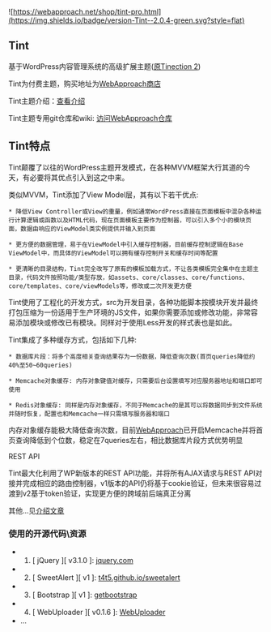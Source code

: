![https://webapproach.net/shop/tint-pro.html](https://img.shields.io/badge/version-Tint--2.0.4-green.svg?style=flat)

## Tint

基于WordPress内容管理系统的高级扩展主题([原Tinection 2](https://webapproach.net/shop/tint-pro.html))

Tint为付费主题，购买地址为[WebApproach商店](https://webapproach.net/shop/tint-pro.html)

Tint主题介绍：[查看介绍](https://webapproach.net/tint.html)

Tint主题专用git仓库和wiki: [访问WebApproach仓库](https://git.webapproach.net/WebApproach/Tint-Pro)


## Tint特点

Tint颠覆了以往的WordPress主题开发模式，在各种MVVM框架大行其道的今天，有必要将其优点引入到这之中来。

类似MVVM，Tint添加了View Model层，其有以下若干优点:

    * 降低View Controller或View的重量，例如通常WordPress直接在页面模板中混杂各种运行计算逻辑或函数以及HTML代码，现在页面模板主要作为控制器，可以引入多个小的模块页面，数据由响应的ViewModel类实例提供并输入到页面
    
    * 更方便的数据管理，易于在ViewModel中引入缓存控制器，目前缓存控制逻辑在Base ViewModel中，而具体的ViewModel可以拥有缓存控制开关和缓存时间等配置
    
    * 更清晰的目录结构，Tint完全改写了原有的模板加载方式，不让各类模板完全集中在主题主目录，代码文件按照功能/类型存放，如assets、core/classes、core/functions、core/templates、core/viewModels等，修改或二次开发更方便

Tint使用了工程化的开发方式，src为开发目录，各种功能脚本按模块开发并最终打包压缩为一份适用于生产环境的JS文件，如果你需要添加或修改功能，非常容易添加模块或修改已有模块。同样对于使用Less开发的样式表也是如此。

Tint集成了多种缓存方式，包括如下几种:

    * 数据库片段：将多个高度相关查询结果存为一份数据，降低查询次数(首页queries降低约40%至50~60queries)
    
    * Memcache对象缓存: 内存对象键值对缓存，只需要后台设置填写对应服务器地址和端口即可使用
    
    * Redis对象缓存: 同样是内存对象缓存，不同于Memcache的是其可以将数据同步到文件系统并随时恢复，配置也和Memcache一样只需填写服务器和端口

内存对象缓存能极大降低查询次数，目前[WebApproach](https://webapproach.net)已开启Memcache并将首页查询降低到个位数，稳定在7queries左右，相比数据库片段方式优势明显

REST API

Tint最大化利用了WP新版本的REST API功能，并将所有AJAX请求与REST API对接并完成相应的路由控制器，v1版本的API仍将基于cookie验证，但未来很容易过渡到v2基于token验证，实现更方便的跨域前后端真正分离

其他...见[介绍文章](https://webapproach.net/tint.html)

### 使用的开源代码\资源

* 1. \[ jQuery \]\[ v3.1.0 \]: [jquery.com](http://jquery.com/)
* 2. \[ SweetAlert \]\[ v1 \]: [t4t5.github.io/sweetalert](http://t4t5.github.io/sweetalert/)
* 3. \[ Bootstrap \]\[ v1 \]: [getbootstrap](http://getbootstrap.com/)
* 4. \[ WebUploader \]\[ v0.1.6 \]: [WebUploader](http://fex.baidu.com/webuploader/)
* ...